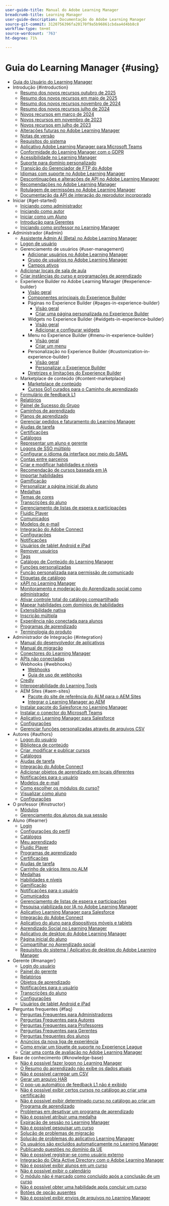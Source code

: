 ```yaml
---
user-guide-title: Manual do Adobe Learning Manager
breadcrumb-title: Learning Manager
user-guide-description: Documentação do Adobe Learning Manager
source-git-commit: 3120756396fa20170f9a5b96861cbdaa4d4bb8c8
workflow-type: tm+mt
source-wordcount: '763'
ht-degree: 71%

---
```



# Guia do Learning Manager {#using}

* [Guia do Usuário do Learning Manager](user-guide.md)
* Introdução {#introduction}
   * [Resumo dos novos recursos outubro de 2025](/help/migrated/whats-new.md)
   * [Resumo dos novos recursos em maio de 2025](/help/migrated/whats-new-may-2025.md)
   * [Resumo dos novos recursos novembro de 2024](/help/migrated/whats-new-nov-24.md)
   * [Resumo dos novos recursos julho de 2024](whats-new-july-2024.md)
   * [Novos recursos em março de 2024](whats-new-march-2024.md)
   * [Novos recursos em novembro de 2023](whats-new-november-2023.md)
   * [Novos recursos em julho de 2023](whats-new-2023-july.md)
   * [Alterações futuras no Adobe Learning Manager](/help/migrated/upcoming-changes-in-adobe-learning-manager.md)
   * [Notas de versão](release-note/release-notes.md)
   * [Requisitos do sistema](system-requirements.md)
   * [Aplicativo Adobe Learning Manager para Microsoft Teams](adobe-learning-manager-app-microsoft-teams.md)
   * [Conformidade do Learning Manager com o GDPR](kb/prime-gdpr.md)
   * [Acessibilidade no Learning Manager](accessibility-learning-manager.md)
   * [Suporte para domínio personalizado](custom-domain.md)
   * [Transição do Gerenciador de FTP do Adobe](transition-from-ftp-manager.md)
   * [Idiomas com suporte no Adobe Learning Manager](/help/migrated/languages-supported.md)
   * [Descontinuações e alterações de API no Adobe Learning Manager](api-deprecations-list.md)
   * [Recomendações no Adobe Learning Manager](recommendations-adobe-learning-manager.md)
   * [Rotulagem de permissões no Adobe Learning Manager](white-label.md)
   * [Documentação da API de interação do reprodutor incorporado](/help/migrated/embedded-player-interaction.md)
* Iniciar {#get-started}
   * [Iniciando como administrador](administrators/feature-summary/getting-started-admin.md)
   * [Iniciando como autor](authors/feature-summary/getting-started-author.md)
   * [Iniciar como um Aluno](learners/feature-summary/getting-started-learner.md)
   * [Introdução para Gerentes](managers/feature-summary/getting-started-manager.md)
   * [Iniciando como professor no Learning Manager](instructors/feature-summary/getting-started.md)
* Administrador {#admin}
   * [Assistente Admin AI (Beta) no Adobe Learning Manager](/help/migrated/administrators/feature-summary/alm-ai-assistant.md)
   * [Logon de usuário](administrators/feature-summary/user-login.md)
   * Gerenciamento de usuários {#user-management}
      * [Adicionar usuários no Adobe Learning Manager](administrators/feature-summary/add-users-user-groups.md)
      * [Grupo de usuários no Adobe Learning Manager](/help/migrated/administrators/feature-summary/user-group.md)
      * [Campos ativos](/help/migrated/administrators/feature-summary/active-fields.md)
   * [Adicionar locais de sala de aula](administrators/feature-summary/classroom.md)
   * [Criar instâncias do curso e programações de aprendizado](administrators/feature-summary/courses.md)
   * Experience Builder no Adobe Learning Manager {#experience-builder}
      * [Visão geral](/help/migrated/administrators/feature-summary/experience-builder/overview.md)
      * [Componentes principais do Experience Builder](/help/migrated/administrators/feature-summary/experience-builder/components-in-experience-builder.md)
      * Páginas no Experience Builder {#pages-in-experience-builder}
         * [Visão geral](/help/migrated/administrators/feature-summary/experience-builder/pages-overview.md)
         * [Criar uma página personalizada no Experience Builder](/help/migrated/administrators/feature-summary/experience-builder/create-a-page.md)
      * Widgets no Experience Builder {#widgets-in-experience-builder}
         * [Visão geral](/help/migrated/administrators/feature-summary/experience-builder/widget-overview.md)
         * [Adicionar e configurar widgets](/help/migrated/administrators/feature-summary/experience-builder/add-a-widget.md)
      * Menu no Experience Builder {#menu-in-experience-builder}
         * [Visão geral](/help/migrated/administrators/feature-summary/experience-builder/menu-overview.md)
         * [Criar um menu](/help/migrated/administrators/feature-summary/experience-builder/create-a-menu.md)
      * Personalização no Experience Builder {#customization-in-experience-builder}
         * [Visão geral](/help/migrated/administrators/feature-summary/experience-builder/customization-overview.md)
         * [Personalizar o Experience Builder](/help/migrated/administrators/feature-summary/experience-builder/customization-experience-builder.md)
      * [Diretrizes e limitações do Experience Builder](/help/migrated/administrators/feature-summary/experience-builder/experience-builder-guidelines.md)
   * Marketplace de conteúdo {#content-marketplace}
      * [Marketplace de conteúdo](administrators/feature-summary/content-marketplace.md)
      * [Cursos Go1 curados para o Caminho de aprendizado](administrators/feature-summary/content-marketplace/curate-go1-playlist.md)
   * [Formulário de feedback L1](/help/migrated/administrators/feature-summary/l1-feedback-form.md)
   * [Relatórios](administrators/feature-summary/reports.md)
   * [Painel de Sucesso do Grupo](/help/migrated/administrators/feature-summary/group-success-dashboard.md)
   * [Caminhos de aprendizado](administrators/feature-summary/learning-paths.md)
   * [Planos de aprendizado](administrators/feature-summary/learning-plans.md)
   * [Gerenciar pedidos e faturamento do Learning Manager](administrators/feature-summary/billing-management.md)
   * [Ajudas de tarefa](administrators/feature-summary/job-aids.md)
   * [Certificações](administrators/feature-summary/certifications.md)
   * [Catálogos](administrators/feature-summary/catalogs.md)
   * [Representar um aluno e gerente](administrators/feature-summary/impersonation-learner-manager.md)
   * [Logons de SSO múltiplo](administrators/feature-summary/multiple-sso-logins.md)
   * [Configurar o idioma da interface por meio do SAML](/help/migrated/administrators/feature-summary/set-up-interface-language-through-saml.md)
   * [Contas entre parceiros](administrators/feature-summary/peer-account.md)
   * [Criar e modificar habilidades e níveis](administrators/feature-summary/skills-levels.md)
   * [Recomendação de cursos baseada em IA](ai-based-recommendations.md)
   * [Importar habilidades](administrators/feature-summary/import-skills-external-sources.md)
   * [Gamificação](administrators/feature-summary/gamification.md)
   * [Personalizar a página inicial do aluno](administrators/feature-summary/customize-learner-homepage.md)
   * [Medalhas](administrators/feature-summary/badges.md)
   * [Temas de cores](administrators/feature-summary/themes.md)
   * [Transcrições do aluno](administrators/feature-summary/learner-transcripts.md)
   * [Gerenciamento de listas de espera e participações](administrators/feature-summary/waitlist-attendance-management.md)
   * [Fluidic Player](administrators/feature-summary/fluidic-player.md)
   * [Comunicados](administrators/feature-summary/announcements.md)
   * [Modelos de e-mail](administrators/feature-summary/email-templates.md)
   * [Integração do Adobe Connect](administrators/feature-summary/adobeconnect-integration.md)
   * [Configurações](administrators/feature-summary/settings.md)
   * [Notificações](administrators/feature-summary/user-notifications.md)
   * [Usuários de tablet Android e iPad](administrators/feature-summary/ipad-android-tablet-users.md)
   * [Remover usuários](administrators/feature-summary/purge-users.md)
   * [Tags](administrators/feature-summary/tags.md)
   * [Catálogo de Conteúdo do Learning Manager](administrators/feature-summary/content-catalogs.md)
   * [Funções personalizadas](administrators/feature-summary/custom-role.md)
   * [Função personalizada para permissão de comunicado](/help/migrated/administrators/feature-summary/create-custom-role-for-announcement.md)
   * [Etiquetas de catálogo](administrators/feature-summary/catalog-labels.md)
   * [xAPI no Learning Manager](authors/feature-summary/xapi.md)
   * [Monitoramento e moderação do Aprendizado social como administrador](administrators/feature-summary/social-learning-configurations-as-an-admin.md)
   * [Ativar controle total do catálogo compartilhado](administrators/feature-summary/shared-catalog-full-control.md)
   * [Mapear habilidades com domínios de habilidades](administrators/feature-summary/curation-skills.md)
   * [Extensibilidade nativa](administrators/feature-summary/native-extensibility.md)
   * [Inscrição múltipla](administrators/feature-summary/multiple-enrollment.md)
   * [Experiência não conectada para alunos](administrators/feature-summary/non-logged-in-experience-learners.md)
   * [Programas de aprendizado](administrators/feature-summary/learning-programs.md)
   * [Terminologia do produto](administrators/feature-summary/product-terminology.md)
* Administrador de Integração {#integration}
   * [Manual do desenvolvedor de aplicativos](integration-admin/feature-summary/developer-manual.md)
   * [Manual de migração](integration-admin/feature-summary/migration-manual.md)
   * [Conectores do Learning Manager](integration-admin/feature-summary/connectors.md)
   * [APIs não conectadas](integration-admin/feature-summary/non-logged-in-apis.md)
   * Webhooks {#webhooks}
      * [Webhooks](/help/migrated/integration-admin/feature-summary/webhooks.md)
      * [Guia de uso de webhooks](/help/migrated/integration-admin/feature-summary/webhooks-usage-guide.md)
   * [Credly](integration-admin/feature-summary/credly-integration.md)
   * [Interoperabilidade do Learning Tools](/help/migrated/integration-admin/feature-summary/learning-tools-interoperability.md)
   * AEM Sites {#aem-sites}
      * [Pacote do site de referência do ALM para o AEM Sites](/help/migrated/adobe-learning-manager-integration-aem.md)
      * [Integrar o Learning Manager ao AEM](integrate-aem-learning-manager.md)
   * [Instalar pacote do Salesforce no Learning Manager](integration-admin/feature-summary/install-salesforce-package.md)
   * [Instalar o conector do Microsoft Teams](integration-admin/feature-summary/install-microsoft-teams-connector.md)
   * [Aplicativo Learning Manager para Salesforce](integration-admin/feature-summary/sfdc-app.md)
   * [Configurações](integration-admin/feature-summary/settings.md)
   * [Gerenciar funções personalizadas através de arquivos CSV](integration-admin/feature-summary/configure-role-csv-files.md)
* Autores {#authors}
   * [Logon do usuário](authors/feature-summary/user-login.md)
   * [Biblioteca de conteúdo](authors/feature-summary/content-library.md)
   * [Criar, modificar e publicar cursos](authors/feature-summary/courses.md)
   * [Catálogos](authors/feature-summary/catalogs.md)
   * [Ajudas de tarefa](authors/feature-summary/job-aids.md)
   * [Integração do Adobe Connect](authors/feature-summary/adobeconnect-integration.md)
   * [Adicionar objetos de aprendizado em locais diferentes](authors/feature-summary/add-new-language-learning-objects.md)
   * [Notificações para o usuário](authors/feature-summary/user-notifications.md)
   * [Modelos de e-mail](authors/feature-summary/email-templates-author.md)
   * [Como escolher os módulos do curso?](authors/how-to-choose-modules.md)
   * [Visualizar como aluno](authors/feature-summary/fluidic-player.md)
   * [Configurações](authors/feature-summary/settings.md)
* O professor {#instructor}
   * [Módulos](instructors/feature-summary/modules.md)
   * [Gerenciamento dos alunos da sua sessão](instructors/feature-summary/learners.md)
* Aluno {#learner}
   * [Login](learners/feature-summary/user-login.md)
   * [Configurações do perfil](learners/feature-summary/settings.md)
   * [Catálogos](learners/feature-summary/catalogs.md)
   * [Meu aprendizado](learners/feature-summary/courses.md)
   * [Fluidic Player](learners/feature-summary/fluidic-player.md)
   * [Programas de aprendizado](learners/feature-summary/learning-programs.md)
   * [Certificações](learners/feature-summary/certifications.md)
   * [Ajudas de tarefa](learners/feature-summary/job-aids.md)
   * [Carrinho de vários itens no ALM](learners/feature-summary/multi-item-cart.md)
   * [Medalhas](learners/feature-summary/badges.md)
   * [Habilidades e níveis](learners/feature-summary/skills-levels.md)
   * [Gamificação](learners/feature-summary/gamification.md)
   * [Notificações para o usuário](learners/feature-summary/user-notifications.md)
   * [Comunicados](learners/feature-summary/announcements.md)
   * [Gerenciamento de listas de espera e participações](learners/feature-summary/waitlist-attendance-management.md)
   * [Pesquisa viabilizada por IA no Adobe Learning Manager](/help/migrated/learners/feature-summary/advanced-search.md)
   * [Aplicativo Learning Manager para Salesforce](learners/feature-summary/sfdc-app.md)
   * [Integração do Adobe Connect](learners/feature-summary/adobeconnect-integration.md)
   * [Aplicativo do aluno para dispositivos móveis e tablets](learners/feature-summary/ipad-android-tablet-users.md)
   * [Aprendizado Social no Learning Manager](learners/feature-summary/social-learning-web-user.md)
   * [Aplicativo de desktop do Adobe Learning Manager](learners/adobe-learning-manager-app-for-desktop.md)
   * [Página inicial do aluno](learners/feature-summary/learner-home-page.md)
   * [Compartilhar no Aprendizado social](learners/feature-summary/share-to-social.md)
   * [Requisitos do sistema | Aplicativo de desktop do Adobe Learning Manager](learners/adobe-learning-manager-app-for-desktop/adobe-learning-manager-desktop-app-system-requirements.md)
* Gerente {#manager}
   * [Login do usuário](managers/feature-summary/user-login.md)
   * [Painel do gerente](managers/feature-summary/manager-dashboard.md)
   * [Relatórios](managers/feature-summary/reports.md)
   * [Objetos de aprendizado](managers/feature-summary/learning-objects.md)
   * [Notificações para o usuário](managers/feature-summary/user-notifications.md)
   * [Transcrições do aluno](managers/feature-summary/learner-transcripts.md)
   * [Configurações](managers/feature-summary/settings.md)
   * [Usuários de tablet Android e iPad](managers/feature-summary/ipad-android-tablet-users.md)
* Perguntas frequentes {#faq}
   * [Perguntas Frequentes para Administradores](administrators/frequently-asked-questions-for-administrators.md)
   * [Perguntas Frequentes para Autores](authors/frequently-asked-questions-for-authors.md)
   * [Perguntas Frequentes para Professores](instructors/frequently-asked-questions-for-instructors.md)
   * [Perguntas Frequentes para Gerentes](managers/frequently-asked-questions-for-managers.md)
   * [Perguntas frequentes dos alunos](learners/frequently-asked-questions-for-learners.md)
   * [Anúncios da nova liga de experiência](/help/migrated/new-experience-league-announcement.md)
   * [Como enviar um tíquete de suporte no Experience League](/help/migrated/how-to-submit-support-ticket.md)
   * [Criar uma conta de avaliação no Adobe Learning Manager](/help/migrated/create-trial-account.md)
* Base de conhecimento {#knowledge-base}
   * [Não é possível fazer logon no Learning Manager](kb/unable-log-in-learning-manager.md)
   * [O Resumo do aprendizado não exibe os dados atuais](kb/learning-summary-not-display-data.md)
   * [Não é possível carregar um CSV](kb/unable-to-upload-csv.md)
   * [Gerar um arquivo HAR](kb/generate-har-file.md)
   * [O pop-up automático de feedback L1 não é exibido](kb/l1-feedback-auto-popup-does-not-appear.md)
   * [Não é possível exibir certos cursos no catálogo ao criar uma certificação](kb/unable-to-view-certain-courses.md)
   * [Não é possível exibir determinado curso no catálogo ao criar um Programa de aprendizado](kb/unable-view-course-catalog.md)
   * [Problemas em desativar um programa de aprendizado](kb/issues-retiring-learning-program.md)
   * [Não é possível atribuir uma medalha](kb/badge-not-assigned.md)
   * [Expiração de sessão no Learning Manager](kb/login-issue.md)
   * [Não é possível pesquisar um curso](kb/unable-to-search-course.md)
   * [Solução de problemas de migração](kb/troubleshooting-migration.md)
   * [Solução de problemas do aplicativo Learning Manager](kb/troubleshooting-issues-with-adobe-learning-manager-desktop-app.md)
   * [Os usuários são excluídos automaticamente no Learning Manager](kb/auto-delete.md)
   * [Publicando questões no domínio da UE](kb/publish-issue-eu-domain.md)
   * [Não é possível registrar-se como usuário externo](kb/register-issue-external-user.md)
   * [Integração do Okta Active Directory com o Adobe Learning Manager](kb/okta-active-directory-integration.md)
   * [Não é possível exibir alunos em um curso](kb/unable-view-learners-course.md)
   * [Não é possível exibir o calendário](kb/unable-view-calendar.md)
   * [O módulo não é marcado como concluído após a conclusão de um curso](kb/module-not-marked-complete.md)
   * [Não é possível obter uma habilidade após concluir um curso](kb/skill-not-achieved.md)
   * [Botões de opção ausentes](kb/selection-button-invisible.md)
   * [Não é possível exibir envios de arquivos no Learning Manager](kb/unable-to-view-submitted-file.md)
